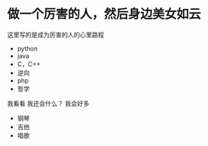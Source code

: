 # 做一个厉害的人，然后身边美女如云

这里写的是成为厉害的人的心里路程

- python
- java
- C，C++
- 逆向
- php
- 哲学

我看看 我还会什么？
我会好多

- 钢琴
- 吉他
- 唱歌